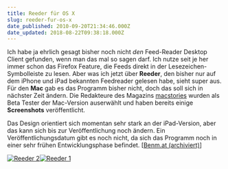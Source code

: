 ```yaml
---
title: Reeder für OS X
slug: reeder-fur-os-x
date_published: 2010-09-20T21:34:46.000Z
date_updated: 2018-08-22T09:38:18.000Z
---
```


Ich habe ja ehrlich gesagt bisher noch nicht *den* Feed-Reader Desktop Client gefunden, wenn man das mal so sagen darf. Ich nutze seit je her immer schon das Firefox Feature, die Feeds direkt in der Lesezeichen-Symbolleiste zu lesen. Aber was ich jetzt über **Reeder**, den bisher nur auf dem iPhone und iPad bekannten Feedreader gelesen habe, sieht super aus. Für den **Mac** gab es das Programm bisher nicht, doch das soll sich in nächster Zeit ändern. Die Redakteure des Magazins [macstories](http://www.macstories.net/mac/exclusive-preview-reeder-for-mac/) wurden als Beta Tester der Mac-Version auserwählt und haben bereits einige **Screenshots** veröffentlicht.

Das Design orientiert sich momentan sehr stark an der iPad-Version,  aber das kann sich bis zur Veröffentlichung noch ändern. Ein  Veröffentlichungsdatum gibt es noch nicht, da sich das Programm noch in  einer sehr frühen Entwicklungsphase befindet. [[Benm.at (archiviert)](http://web.archive.org/web/20101103001535/http://www.benm.at:80/2010/09/20/vorschau-reeder-for-mac/)]

[![Reeder 2](//picdump.thafaker.de/2010/09/Reeder-2-580x346.png)](http://picdump.thafaker.de/2010/09/Reeder-2.png)[![Reeder 1](//picdump.thafaker.de/2010/09/Reeder-1-580x359.png)](http://picdump.thafaker.de/2010/09/Reeder-1.png)
